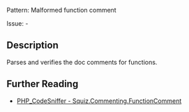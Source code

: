 Pattern: Malformed function comment

Issue: -

## Description

Parses and verifies the doc comments for functions.

## Further Reading

* [PHP_CodeSniffer - Squiz.Commenting.FunctionComment](https://github.com/PHPCSStandards/PHP_CodeSniffer/blob/master/src/Standards/Squiz/Sniffs/Commenting/FunctionCommentSniff.php)